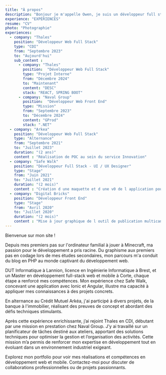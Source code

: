 ```yaml
---
title: "À propos"
description: "Bonjour je m'appelle Owen, je suis un développeur full stack, qui adore explorer de nouvelles technologies web."
experience: "EXPÉRIENCES"
resume: "CV"
photo: "Photographie"
experiences:
  - company: "Thales"
    position: "Développeur Web Full Stack"
    type: "CDI"
    from: "Septembre 2023"
    to: "Aujourd'hui"
    sub_content :
      - company: "Thales"
        position:  "Développeur Web Full Stack"
        type: "Projet Interne"
        from: "Décembre 2024"
        to: "Maintenant"
        content: "DESC"
        stack: "REACT, SPRING BOOT"
      - company: "Naval Group"
        position:  "Développeur Web Front End"
        type: "Mission"
        from: "Septembre 2023"
        to: "Décembre 2024"
        content: "GProd"
        stack: ".NET"
  - company: "Arkea"
    position: "Développeur Web Full Stack"
    type: "Alternance"
    from: "Septembre 2021"
    to: "Juillet 2023"
    duration: "(2 ans)"
    content : "Réalisation de POC au sein du service Innovation"
  - company: "Safe Walk"
    position: "Développeur Full Stack - UI / UX Designer"
    type: "Stage"
    from: "Juin 2021"
    to: "Juillet 2021"
    duration: "(2 mois)"
    content : "Création d une maquette et d une v0 de l application pour Safe Walk Brest"
  - company: "Digital Bricks"
    position: "Développeur Front End"
    type: "Stage"
    from: "Avril 2020"
    to: "Juillet 2020"
    duration: "(2 mois)"
    content : "Mise à jour graphique de l outil de publication multicanal"
---
```

Bienvenue sur mon site !

Depuis mes premiers pas sur l'ordinateur familial à jouer à Minecraft, ma passion pour le développement a pris racine. Du graphisme aux premiers pas en codage lors de mes études secondaires, mon parcours m'a conduit du blog en PHP au monde captivant du développement web.

DUT Informatique à Lannion, licence en Ingénierie Informatique à Brest, et un Master en développement full-stack web et mobile à Corte, chaque étape a renforcé mes compétences. Mon expérience chez Safe Walk, concevant une application avec Ionic et Angular, illustre ma capacité à appliquer mes connaissances à des projets concrets.

En alternance au Crédit Mutuel Arkéa, j'ai participé à divers projets, de la banque à l'immobilier, réalisant des preuves de concept et abordant des défis techniques stimulants.

Après cette expérience enrichissante, j’ai rejoint Thales en CDI, débutant par une mission en prestation chez Naval Group. J’y ai travaillé sur un planificateur de tâches destiné aux ateliers, apportant des solutions techniques pour optimiser la gestion et l’organisation des activités. Cette mission m’a permis de renforcer mon expertise en développement tout en évoluant dans un environnement industriel exigeant.

Explorez mon portfolio pour voir mes réalisations et compétences en développement web et mobile. Contactez-moi pour discuter de collaborations professionnelles ou de projets passionnants.